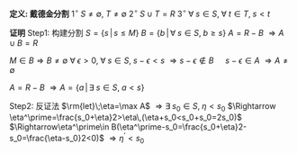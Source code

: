 **定义: 戴德金分割**
$1^\circ\;S\neq\emptyset,\;T\neq\emptyset$
$2^\circ\;S\cup T=R$
$3^\circ\;\forall\;s\in S,\;\forall\;t\in T,\;s<t$

**证明**
Step1: 构建分割
$S=\{s\,|\,s\leq M\}$
$B=\{b\,|\,\forall\;s\in S,\;b\geq s\}$
$A=R-B$
$\Rightarrow A\cup B=R$

$M\in B\Rightarrow B\neq\emptyset$
$\forall\;\epsilon>0,\;\forall\;s\in S,\;s-\epsilon<s$
$\Rightarrow s-\epsilon\notin B$
$\quad s-\epsilon\in A$
$\Rightarrow A\neq\emptyset$

$A=R-B$
$\Rightarrow A=\{a\,|\,\exists\;s\in S,\;a<s\}$

Step2: 反证法
$\rm{let}\;\eta=\max A$
$\Rightarrow\exists\;s_0\in S,\;\eta<s_0$
$\Rightarrow \eta^\prime=\frac{s_0+\eta}2>\eta\,(\eta+s_0<s_0+s_0=2s_0)$
$\Rightarrow\eta^\prime\in B(\eta^\prime-s_0=\frac{s_0+\eta}2-s_0=\frac{\eta-s_0}2<0)$
$\Rightarrow \eta^\prime<s_0$
